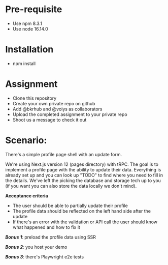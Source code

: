 # Pre-requisite

- Use npm 8.3.1
- Use node 16.14.0

# Installation

- npm install

# Assignment

- Clone this repository
- Create your own private repo on github
- Add @bkrhub and @voiys as collaborators
- Upload the completed assignment to your private repo
- Shoot us a message to check it out

# Scenario: 

There's a simple profile page shell with an update form. 

We're using Next.js version 12 (pages directory) with tRPC. The goal is to implement a profile page with the ability to update their data. Everything is already set up and you can look up "TODO" to find where you need to fill in the details. We've left the picking the database and storage tech up to you (if you want you can also store the data locally we don't mind). 

**Acceptance criteria**
- The user should be able to partially update their profile
- The profile data should be reflected on the left hand side after the update
- If there's an error with the validation or API call the user should know what happened and how to fix it

***Bonus 1***: preload the profile data using SSR

***Bonus 2***: you host your demo

***Bonus 3***: there's Playwright e2e tests
